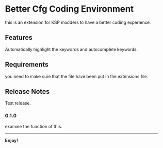 # Better Cfg Coding Environment

this is an extension for KSP modders to have a better coding experience.

## Features

Automatically highlight the keywords and autocomplete keywords.

## Requirements

you need to make sure that the file have been put in the extensions file.

## Release Notes

Test release.

### 0.1.0

examine the function of this.

-----------------------------------------------------------------------------------------------------------


**Enjoy!**
